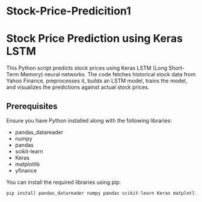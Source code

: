 # Stock-Price-Predicition1

# Stock Price Prediction using Keras LSTM

This Python script predicts stock prices using Keras LSTM (Long Short-Term Memory) neural networks. The code fetches historical stock data from Yahoo Finance, preprocesses it, builds an LSTM model, trains the model, and visualizes the predictions against actual stock prices.

## Prerequisites

Ensure you have Python installed along with the following libraries:
- pandas_datareader
- numpy
- pandas
- scikit-learn
- Keras
- matplotlib
- yfinance

You can install the required libraries using pip:

```bash
pip install pandas_datareader numpy pandas scikit-learn Keras matplotlib yfinance
